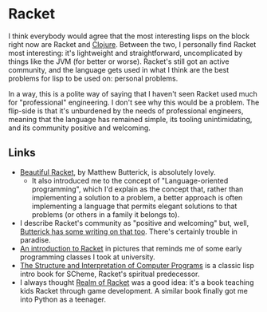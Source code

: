 # Racket

I think everybody would agree that the most interesting lisps on the block right now are Racket and [Clojure](clojure.md). Between the two, I personally find Racket most interesting: it's lightweight and straightforward, uncomplicated by things like the JVM (for better or worse). Racket's still got an active community, and the language gets used in what I think are the best problems for lisp to be used on: personal problems.

In a way, this is a polite way of saying that I haven't seen Racket used much for "professional" engineering. I don't see why this would be a problem. The flip-side is that it's unburdened by the needs of professional engineers, meaning that the language has remained simple, its tooling unintimidating, and its community positive and welcoming.

## Links

* [Beautiful Racket](https://beautifulracket.com), by Matthew Butterick, is absolutely lovely.
  * It also introduced me to the concept of "Language-oriented programming", which I'd explain as the concept that, rather than implementing a solution to a problem, a better approach is often implementing a language that permits elegant solutions to that problems (or others in a family it belongs to).
* I describe Racket's community as "positive and welcoming" but, well, [Butterick has some writing on that too](https://beautifulracket.com/appendix/why-i-no-longer-contribute-to-racket.html). There's certainly trouble in paradise.
* [An introduction to Racket](https://docs.racket-lang.org/quick/) in pictures that reminds me of some early programming classes I took at university.
* [The Structure and Interpretation of Computer Programs](http://web.mit.edu/alexmv/6.037/sicp.pdf) is a classic lisp intro book for SCheme, Racket's spiritual predecessor.
* I always thought [Realm of Racket](https://www.realmofracket.com) was a good idea: it's a book teaching kids Racket through game development. A similar book finally got me into Python as a teenager.
